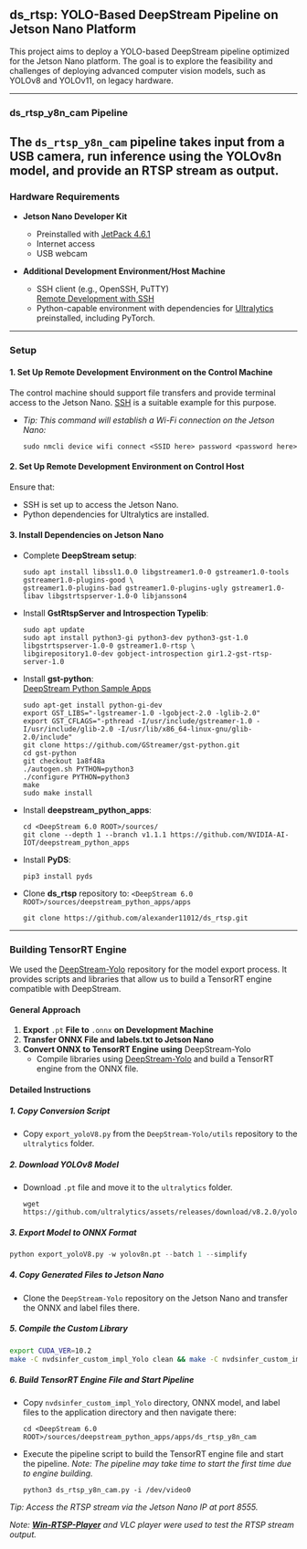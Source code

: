 ## **ds\_rtsp: YOLO-Based DeepStream Pipeline on Jetson Nano Platform**

This project aims to deploy a YOLO-based DeepStream pipeline optimized for the Jetson Nano platform. The goal is to explore the feasibility and challenges of deploying advanced computer vision models, such as YOLOv8 and YOLOv11, on legacy hardware.

---
### **ds_rtsp_y8n_cam Pipeline**

The `ds_rtsp_y8n_cam` pipeline takes input from a USB camera, run inference using the YOLOv8n model, and provide an RTSP stream as output. 
---

### **Hardware Requirements**

- **Jetson Nano Developer Kit**

  - Preinstalled with [JetPack 4.6.1](https://developer.nvidia.com/embedded/learn/get-started-jetson-nano-2gb-devkit#intro)
  - Internet access
  - USB webcam

- **Additional Development Environment/Host Machine**

  - SSH client (e.g., OpenSSH, PuTTY)\
    [Remote Development with SSH](https://code.visualstudio.com/docs/remote/ssh)
  - Python-capable environment with dependencies for [Ultralytics](https://github.com/ultralytics/ultralytics?tab=readme-ov-file) preinstalled, including PyTorch.

---

### **Setup**

#### 1. Set Up Remote Development Environment on the Control Machine

The control machine should support file transfers and provide terminal access to the Jetson Nano. [SSH](https://code.visualstudio.com/docs/remote/ssh) is a suitable example for this purpose.

- *Tip: This command will establish a Wi-Fi connection on the Jetson Nano:*
  ```
  sudo nmcli device wifi connect <SSID here> password <password here>
  ```

#### 2. Set Up Remote Development Environment on Control Host

Ensure that:

- SSH is set up to access the Jetson Nano.
- Python dependencies for Ultralytics are installed.

#### 3. Install Dependencies on Jetson Nano

- Complete **DeepStream setup**:

  ```
  sudo apt install libssl1.0.0 libgstreamer1.0-0 gstreamer1.0-tools gstreamer1.0-plugins-good \
  gstreamer1.0-plugins-bad gstreamer1.0-plugins-ugly gstreamer1.0-libav libgstrtspserver-1.0-0 libjansson4
  ```

- Install **GstRtspServer and Introspection Typelib**:

  ```
  sudo apt update
  sudo apt install python3-gi python3-dev python3-gst-1.0 libgstrtspserver-1.0-0 gstreamer1.0-rtsp \
  libgirepository1.0-dev gobject-introspection gir1.2-gst-rtsp-server-1.0
  ```

- Install **gst-python**:\
  [DeepStream Python Sample Apps](https://docs.nvidia.com/metropolis/deepstream/6.0.1/dev-guide/text/DS_Python_Sample_Apps.html#running-sample-applications)

  ```
  sudo apt-get install python-gi-dev
  export GST_LIBS="-lgstreamer-1.0 -lgobject-2.0 -lglib-2.0"
  export GST_CFLAGS="-pthread -I/usr/include/gstreamer-1.0 -I/usr/include/glib-2.0 -I/usr/lib/x86_64-linux-gnu/glib-2.0/include"
  git clone https://github.com/GStreamer/gst-python.git
  cd gst-python
  git checkout 1a8f48a
  ./autogen.sh PYTHON=python3
  ./configure PYTHON=python3
  make
  sudo make install
  ```

- Install **deepstream\_python\_apps**:

  ```
  cd <DeepStream 6.0 ROOT>/sources/
  git clone --depth 1 --branch v1.1.1 https://github.com/NVIDIA-AI-IOT/deepstream_python_apps
  ```

- Install **PyDS**:

  ```
  pip3 install pyds
  ```

- Clone **ds\_rtsp** repository to: `<DeepStream 6.0 ROOT>/sources/deepstream_python_apps/apps`

  ```
  git clone https://github.com/alexander11012/ds_rtsp.git
  ```

---


### **Building TensorRT Engine**

We used the [DeepStream-Yolo](https://github.com/marcoslucianops/DeepStream-Yolo) repository for the model export process. It provides scripts and libraries that allow us to build a TensorRT engine compatible with DeepStream.

#### **General Approach**

1. **Export** `.pt` **File to** `.onnx` **on Development Machine**
2. **Transfer ONNX File and labels.txt to Jetson Nano**
3. **Convert ONNX to TensorRT Engine using** DeepStream-Yolo
   - Compile libraries using [DeepStream-Yolo](https://github.com/marcoslucianops/DeepStream-Yolo) and build a TensorRT engine from the ONNX file.

#### **Detailed Instructions**

##### 1. Copy Conversion Script

- Copy `export_yoloV8.py` from the `DeepStream-Yolo/utils` repository to the `ultralytics` folder.

##### 2. Download YOLOv8 Model

- Download `.pt` file and move it to the `ultralytics` folder.
  ```
  wget https://github.com/ultralytics/assets/releases/download/v8.2.0/yolov8n.pt
  ```

##### 3. Export Model to ONNX Format

```python
python export_yoloV8.py -w yolov8n.pt --batch 1 --simplify
```

##### 4. Copy Generated Files to Jetson Nano

- Clone the `DeepStream-Yolo` repository on the Jetson Nano and transfer the ONNX and label files there.

##### 5. Compile the Custom Library

```bash
export CUDA_VER=10.2
make -C nvdsinfer_custom_impl_Yolo clean && make -C nvdsinfer_custom_impl_Yolo
```

##### 6. Build TensorRT Engine File and Start Pipeline

- Copy `nvdsinfer_custom_impl_Yolo` directory, ONNX model, and label files to the application directory and then navigate there:

  ```
  cd <DeepStream 6.0 ROOT>/sources/deepstream_python_apps/apps/ds_rtsp_y8n_cam
  ```

- Execute the pipeline script to build the TensorRT engine file and start the pipeline.
  *Note: The pipeline may take time to start the first time due to engine building.*

  ```
  python3 ds_rtsp_y8n_cam.py -i /dev/video0
  ```

*Tip: Access the RTSP stream via the Jetson Nano IP at port 8555.*

*Note: ******[Win-RTSP-Player](https://github.com/e1z0/Win-RTSP-Player)****** and VLC player were used to test the RTSP stream output.*


